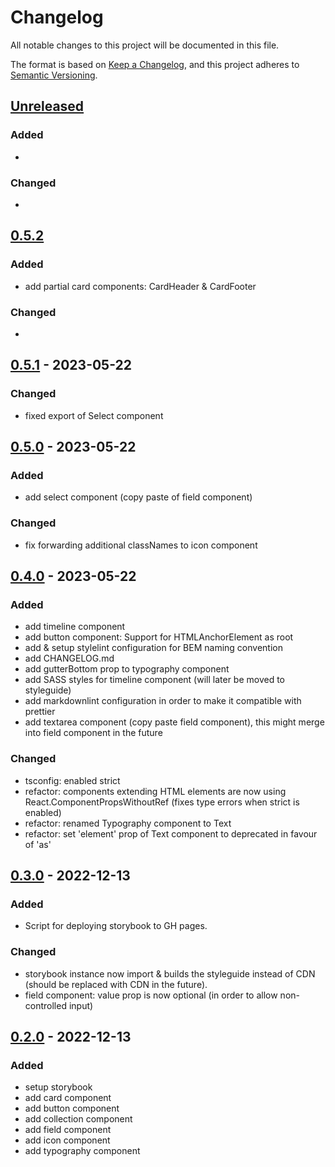# Changelog

All notable changes to this project will be documented in this file.

The format is based on [Keep a Changelog](https://keepachangelog.com/en/1.0.0/),
and this project adheres to [Semantic Versioning](https://semver.org/spec/v2.0.0.html).

## [Unreleased]

### Added

-

### Changed

-

## [0.5.2]

### Added

- add partial card components: CardHeader & CardFooter

### Changed

-

## [0.5.1] - 2023-05-22

### Changed

- fixed export of Select component

## [0.5.0] - 2023-05-22

### Added

- add select component (copy paste of field component)

### Changed

- fix forwarding additional classNames to icon component

## [0.4.0] - 2023-05-22

### Added

- add timeline component
- add button component: Support for HTMLAnchorElement as root
- add & setup stylelint configuration for BEM naming convention
- add CHANGELOG.md
- add gutterBottom prop to typography component
- add SASS styles for timeline component (will later be moved to styleguide)
- add markdownlint configuration in order to make it compatible with prettier
- add textarea component (copy paste field component), this might merge into field component in the future

### Changed

- tsconfig: enabled strict
- refactor: components extending HTML elements are now using React.ComponentPropsWithoutRef (fixes type errors when strict is enabled)
- refactor: renamed Typography component to Text
- refactor: set 'element' prop of Text component to deprecated in favour of 'as'

## [0.3.0] - 2022-12-13

### Added

- Script for deploying storybook to GH pages.

### Changed

- storybook instance now import & builds the styleguide instead of CDN (should be replaced with CDN in the future).
- field component: value prop is now optional (in order to allow non-controlled input)

## [0.2.0] - 2022-12-13

### Added

- setup storybook
- add card component
- add button component
- add collection component
- add field component
- add icon component
- add typography component

[unreleased]: https://github.com/helsingborg-stad/municipio-react-ui/compare/0.5.2...HEAD
[0.5.2]: https://github.com/helsingborg-stad/municipio-react-ui/compare/0.5.1...0.5.2
[0.5.1]: https://github.com/helsingborg-stad/municipio-react-ui/compare/0.5.0...0.5.1
[0.5.0]: https://github.com/helsingborg-stad/municipio-react-ui/compare/0.4.0...0.5.0
[0.4.0]: https://github.com/helsingborg-stad/municipio-react-ui/compare/0.3.0...0.4.0
[0.3.0]: https://github.com/helsingborg-stad/municipio-react-ui/compare/0.2.0...0.3.0
[0.2.0]: https://github.com/helsingborg-stad/municipio-react-ui/compare/a3663b4506a451fad2ca1d42907f1decc4a08a58...0.2.0
